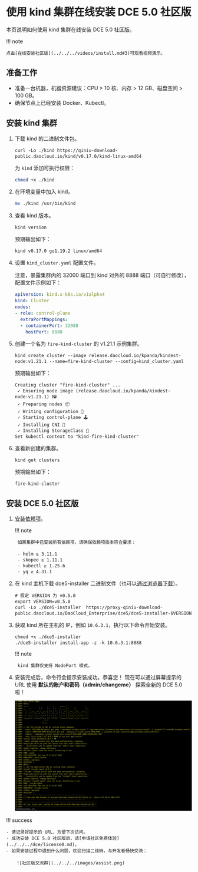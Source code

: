 # 使用 kind 集群在线安装 DCE 5.0 社区版

本页说明如何使用 kind 集群在线安装 DCE 5.0 社区版。

!!! note

    点击[在线安装社区版](../../../videos/install.md#3)可观看视频演示。

## 准备工作

- 准备一台机器，机器资源建议：CPU > 10 核、内存 > 12 GB、磁盘空间 > 100 GB。
- 确保节点上已经安装 Docker、Kubectl。

## 安装 kind 集群

1. 下载 kind 的二进制文件包。

    ```shell
    curl -Lo ./kind https://qiniu-download-public.daocloud.io/kind/v0.17.0/kind-linux-amd64
    ```

    为 `kind` 添加可执行权限：

    ```bash
    chmod +x ./kind
    ```

1. 在环境变量中加入 kind。

    ```bash
    mv ./kind /usr/bin/kind
    ```

1. 查看 kind 版本。

    ```shell
    kind version
    ```

    预期输出如下：

    ```console
    kind v0.17.0 go1.19.2 linux/amd64
    ```

1. 设置 `kind_cluster.yaml` 配置文件。

    注意，暴露集群内的 32000 端口到 kind 对外的 8888 端口（可自行修改），配置文件示例如下：

    ```yaml title="kind_cluster.yaml"
    apiVersion: kind.x-k8s.io/v1alpha4
    kind: Cluster
    nodes:
    - role: control-plane
      extraPortMappings:
      - containerPort: 32088
        hostPort: 8888
    ```

1. 创建一个名为 `fire-kind-cluster` 的 v1.21.1 示例集群。

    ```shell
    kind create cluster --image release.daocloud.io/kpanda/kindest-node:v1.21.1 --name=fire-kind-cluster --config=kind_cluster.yaml 
    ```

    预期输出如下：

    ```console
    Creating cluster "fire-kind-cluster" ...
     ✓ Ensuring node image (release.daocloud.io/kpanda/kindest-node:v1.21.1) 🖼 
     ✓ Preparing nodes 📦  
     ✓ Writing configuration 📜 
     ✓ Starting control-plane 🕹️ 
     ✓ Installing CNI 🔌 
     ✓ Installing StorageClass 💾 
    Set kubectl context to "kind-fire-kind-cluster"
    ```

1. 查看新创建的集群。

    ```shell
    kind get clusters
    ```

    预期输出如下：

    ```console
    fire-kind-cluster
    ```

## 安装 DCE 5.0 社区版

1. [安装依赖项](../../install-tools.md)。

    !!! note

        如果集群中已安装所有依赖项，请确保依赖项版本符合要求：
        
        - helm ≥ 3.11.1
        - skopeo ≥ 1.11.1
        - kubectl ≥ 1.25.6
        - yq ≥ 4.31.1

1. 在 kind 主机下载 dce5-installer 二进制文件（也可以[通过浏览器下载](../../../download/dce5.md)）。

    ```shell
    # 假定 VERSION 为 v0.5.0
    export VERSION=v0.5.0
    curl -Lo ./dce5-installer  https://proxy-qiniu-download-public.daocloud.io/DaoCloud_Enterprise/dce5/dce5-installer-$VERSION
    ```

1. 获取 kind 所在主机的 IP，例如 `10.6.3.1`，执行以下命令开始安装。

    ```shell
    chmod +x ./dce5-installer 
    ./dce5-installer install-app -z -k 10.6.3.1:8888
    ```

    !!! note

        kind 集群仅支持 NodePort 模式。

1. 安装完成后，命令行会提示安装成功。恭喜您！
   现在可以通过屏幕提示的 URL 使用 **默认的账户和密码（admin/changeme）** 探索全新的 DCE 5.0 啦！

    ![安装成功](../../images/success.png)

!!! success

    - 请记录好提示的 URL，方便下次访问。
    - 成功安装 DCE 5.0 社区版后，请[申请社区免费体验](../../../dce/license0.md)。
    - 如果安装过程中遇到什么问题，欢迎扫描二维码，与开发者畅快交流：
    
        ![社区版交流群](../../../images/assist.png)
